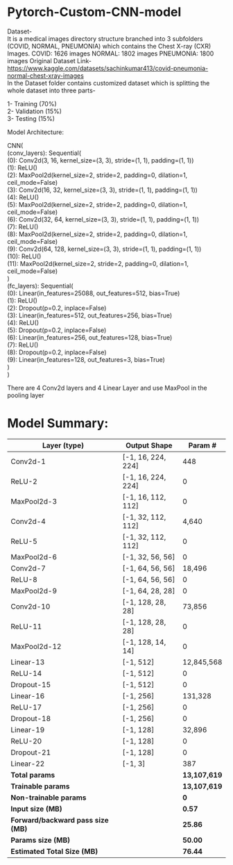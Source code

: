 # Pytorch-Custom-CNN-model

Dataset- <br>
It is a medical images directory structure branched into 3 subfolders (COVID, NORMAL, PNEUMONIA) which contains the Chest X-ray (CXR) Images.
COVID: 1626 images
NORMAL: 1802 images
PNEUMONIA: 1800 images
Original Dataset Link- https://www.kaggle.com/datasets/sachinkumar413/covid-pneumonia-normal-chest-xray-images <br>
In the Dataset folder contains customized dataset which is splitting the whole dataset into three parts- <br>

1- Training (70%) <br>
2- Validation (15%) <br>
3- Testing (15%) <br>

Model Architecture: <br>

CNN(<br>
  (conv_layers): Sequential(<br>
    (0): Conv2d(3, 16, kernel_size=(3, 3), stride=(1, 1), padding=(1, 1))<br>
    (1): ReLU()<br>
    (2): MaxPool2d(kernel_size=2, stride=2, padding=0, dilation=1, ceil_mode=False)<br>
    (3): Conv2d(16, 32, kernel_size=(3, 3), stride=(1, 1), padding=(1, 1))<br>
    (4): ReLU()<br>
    (5): MaxPool2d(kernel_size=2, stride=2, padding=0, dilation=1, ceil_mode=False)<br>
    (6): Conv2d(32, 64, kernel_size=(3, 3), stride=(1, 1), padding=(1, 1))<br>
    (7): ReLU()<br>
    (8): MaxPool2d(kernel_size=2, stride=2, padding=0, dilation=1, ceil_mode=False)<br>
    (9): Conv2d(64, 128, kernel_size=(3, 3), stride=(1, 1), padding=(1, 1))<br>
    (10): ReLU()<br>
    (11): MaxPool2d(kernel_size=2, stride=2, padding=0, dilation=1, ceil_mode=False)<br>
  )<br>
  (fc_layers): Sequential(<br>
    (0): Linear(in_features=25088, out_features=512, bias=True)<br>
    (1): ReLU()<br>
    (2): Dropout(p=0.2, inplace=False)<br>
    (3): Linear(in_features=512, out_features=256, bias=True)<br>
    (4): ReLU()<br>
    (5): Dropout(p=0.2, inplace=False)<br>
    (6): Linear(in_features=256, out_features=128, bias=True)<br>
    (7): ReLU()<br>
    (8): Dropout(p=0.2, inplace=False)<br>
    (9): Linear(in_features=128, out_features=3, bias=True)<br>
  )<br>
)<br>

There are 4 Conv2d layers and 4 Linear Layer and use MaxPool in the pooling layer <br>

# Model Summary: <br>

| Layer (type) | Output Shape | Param #      |
|--------------|--------------|--------------|
| Conv2d-1     | [-1, 16, 224, 224] | 448      |
| ReLU-2       | [-1, 16, 224, 224] | 0        |
| MaxPool2d-3  | [-1, 16, 112, 112] | 0        |
| Conv2d-4     | [-1, 32, 112, 112] | 4,640    |
| ReLU-5       | [-1, 32, 112, 112] | 0        |
| MaxPool2d-6  | [-1, 32, 56, 56]   | 0        |
| Conv2d-7     | [-1, 64, 56, 56]   | 18,496   |
| ReLU-8       | [-1, 64, 56, 56]   | 0        |
| MaxPool2d-9  | [-1, 64, 28, 28]   | 0        |
| Conv2d-10    | [-1, 128, 28, 28]  | 73,856   |
| ReLU-11      | [-1, 128, 28, 28]  | 0        |
| MaxPool2d-12 | [-1, 128, 14, 14]  | 0        |
| Linear-13    | [-1, 512]          | 12,845,568|
| ReLU-14      | [-1, 512]          | 0        |
| Dropout-15   | [-1, 512]          | 0        |
| Linear-16    | [-1, 256]          | 131,328  |
| ReLU-17      | [-1, 256]          | 0        |
| Dropout-18   | [-1, 256]          | 0        |
| Linear-19    | [-1, 128]          | 32,896   |
| ReLU-20      | [-1, 128]          | 0        |
| Dropout-21   | [-1, 128]          | 0        |
| Linear-22    | [-1, 3]            | 387      |
| **Total params** |               | **13,107,619**|
| **Trainable params** |           | **13,107,619**|
| **Non-trainable params** |       | **0**       |
| **Input size (MB)** |           | **0.57**    |
| **Forward/backward pass size (MB)** | | **25.86**|
| **Params size (MB)** |            | **50.00**   |
| **Estimated Total Size (MB)** |   | **76.44**   |

